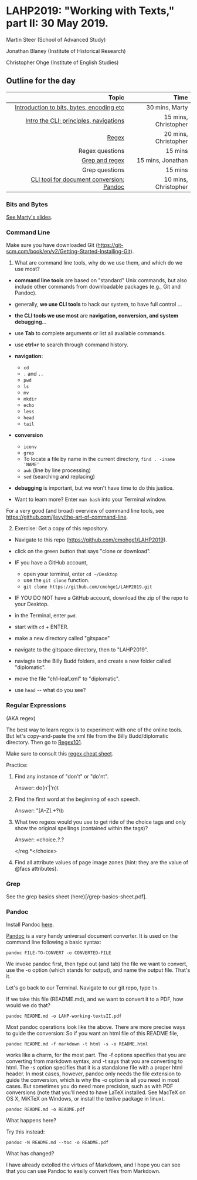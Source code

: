 # LAHP2019: "Working with Texts," part II: 30 May 2019.

Martin Steer (School of Advanced Study)

Jonathan Blaney (Institute of Historical Research)

Christopher Ohge (Institute of English Studies)

## Outline for the day 
|Topic |Time |
|--:|--:|
|[Introduction to bits, bytes, encoding etc](#Bits-and-Bytes) | 30 mins, Marty|
|[Intro the CLI: principles, navigations](#Command-Line) | 15 mins, Christopher|
|[Regex](#Regular-Expressions)| 20 mins, Christopher|
|Regex questions| 15 mins|
|[Grep and regex](#Grep) | 15 mins, Jonathan|
|Grep questions| 15 mins|
|[CLI tool for document conversion: Pandoc](#Pandoc)| 10 mins, Christopher|

### Bits and Bytes

[See Marty's slides](https://github.com/cmohge1/LAHP2019/blob/master/LAHP%202018%20Wk%204%20Working%20with%20Text.pdf).

### Command Line

Make sure you have downloaded Git (https://git-scm.com/book/en/v2/Getting-Started-Installing-Git).

1. What are command line tools, why do we use them, and which do we use most?

- **command line tools** are based on "standard" Unix commands, but also include other commands from downloadable packages (e.g., Git and Pandoc).

- generally, **we use CLI tools** to hack our system, to have full control ...

- **the CLI tools we use most** are **navigation, conversion, and system debugging**...

- use **Tab** to complete arguments or list all available commands. 

- use **ctrl+r** to search through command history.

- **navigation:**
    - `cd`
    - `.` and `..`
    - `pwd`
    - `ls`
    - `mv`
    - `mkdir`
    - `echo`
    - `less`
    - `head`
    - `tail`
    
- **conversion**
    - `iconv`
    - `grep`
    - To locate a file by name in the current directory, `find . -iname 'NAME'`
    - `awk` (line by line processing)
    - `sed` (searching and replacing)
    
- **debugging** is important, but we won't have time to do this justice.
    
- Want to learn more? Enter `man bash` into your Terminal window.

For a very good (and broad) overview of command line tools, see https://github.com/jlevy/the-art-of-command-line.


2. Exercise: Get a copy of this repository.

- Navigate to this repo (https://github.com/cmohge1/LAHP2019).

- click on the green button that says "clone or download".

- IF you have a GitHub account,
    - open your terminal, enter `cd ~/Desktop`
    - use the `git clone` function. 
    - `git clone https://github.com/cmohge1/LAHP2019.git`

- IF YOU DO NOT have a GitHub account, download the zip of the repo to your Desktop.

- in the Terminal, enter `pwd`.

- start with `cd` + ENTER.

- make a new directory called "gitspace"

- navigate to the gitspace directory, then to "LAHP2019".

- naviagte to the Billy Budd folders, and create a new folder called "diplomatic".

- move the file "ch1-leaf.xml" to "diplomatic".

- use `head` -- what do you see?

### Regular Expressions 

(AKA regex)

The best way to learn regex is to experiment with one of the online tools. But let's copy-and-paste the xml file from the Billy Budd/diplomatic directory. Then go to [Regex101](https://regex101.com/).

Make sure to consult this [regex cheat sheet](https://medium.com/factory-mind/regex-tutorial-a-simple-cheatsheet-by-examples-649dc1c3f285).

Practice:

1. Find any instance of "don't" or "do'nt".

    Answer: do(n'|'n)t

2. Find the first word at the beginning of each speech.

    Answer: "[A-Z].+?\b

2. What two regexs would you use to get ride of the choice tags and only show the original spellings (contained within the <orig> tags)?
    
    Answer: <choice.*?<reg>.*?<orig>
    
    <\/reg.*<\/choice>
    
3. Find all attribute values of page image zones (hint: they are the value of @facs attributes).

### Grep

See the grep basics sheet (here)[/grep-basics-sheet.pdf].

### Pandoc

Install Pandoc [here](https://pandoc.org/installing.html).

[Pandoc](https://pandoc.org/) is a very handy universal document converter. It is used on the command line following a basic syntax:

```pandoc FILE-TO-CONVERT -o CONVERTED-FILE```

We invoke pandoc first, then type out (and tab) the file we want to convert, use the -o option (which stands for output), and name the output file. That's it. 

Let's go back to our Terminal. Navigate to our git repo, type `ls`.

If we take this file (README.md), and we want to convert it to a PDF, how would we do that?

```pandoc README.md -o LAHP-working-textsII.pdf```

Most pandoc operations look like the above. There are more precise ways to guide the conversion: So if you want an html file of this README file,

```pandoc README.md -f markdown -t html -s -o README.html```

works like a charm, for the most part. The -f options specifies that you are converting from markdown syntax, and -t says that you are converting to html. The -s option specifies that it is a standalone file with a proper html header. In most cases, however, pandoc only needs the file extension to guide the conversion, which is why the -o option is all you need in most cases. But sometimes you do need more precision, such as with PDF conversions (note that you’ll need to have LaTeX installed. See MacTeX on OS X, MiKTeX on Windows, or install the texlive package in linux).

```pandoc README.md -o README.pdf```

What happens here?

Try this instead:

```pandoc -N README.md --toc -o README.pdf```

What has changed?

I have already extolled the virtues of Markdown, and I hope you can see that you can use Pandoc to easily convert files from Markdown.





